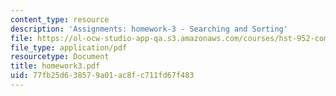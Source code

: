 ```yaml
---
content_type: resource
description: 'Assignments: homework-3 - Searching and Sorting'
file: https://ol-ocw-studio-app-qa.s3.amazonaws.com/courses/hst-952-computing-for-biomedical-scientists-fall-2002/77fb25d638579a01ac8fc711fd67f483_homework3.pdf
file_type: application/pdf
resourcetype: Document
title: homework3.pdf
uid: 77fb25d6-3857-9a01-ac8f-c711fd67f483
---
```

